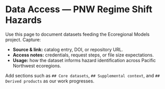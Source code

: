 # Data Access — PNW Regime Shift Hazards

Use this page to document datasets feeding the Ecoregional Models project. Capture:

- **Source & link:** catalog entry, DOI, or repository URL.
- **Access notes:** credentials, request steps, or file size expectations.
- **Usage:** how the dataset informs hazard identification across Pacific Northwest ecoregions.

Add sections such as `## Core datasets`, `## Supplemental context`, and `## Derived products` as our work progresses.
